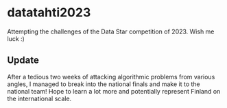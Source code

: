 # datatahti2023

Attempting the challenges of the Data Star competition of 2023. Wish me luck :)

## Update
After a tedious two weeks of attacking algorithmic problems from various angles, I managed to break into the national finals and make it to the national team! Hope to learn a lot more and potentially represent Finland on the international scale. 
